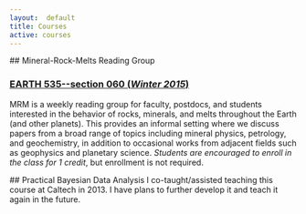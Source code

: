 ```yaml
---
layout:  default
title: Courses
active: courses
---
```


<div class="box" markdown="1">
## Mineral-Rock-Melts Reading Group

### [EARTH 535--section 060 (*Winter 2015*)](courses/EARTH535/index.html)
MRM is a weekly reading group for faculty, postdocs, and students interested in the behavior of rocks, minerals, and melts throughout the Earth (and other planets).
This provides an informal setting where we discuss papers from a broad range of topics including mineral physics, petrology, and geochemistry, in addition to occasional works from adjacent fields such as geophysics and planetary science.
*Students are encouraged to enroll in the class for 1 credit*, but enrollment is not required.
</div>

<div class="box" markdown="1">
## Practical Bayesian Data Analysis
I co-taught/assisted teaching this course at Caltech in 2013. I have plans to further develop it and teach it again in the future.
</div>
